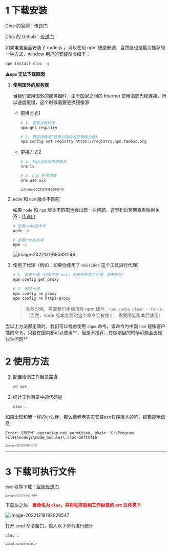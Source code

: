 # 1 下载安装

Cloc 的官网：[传送门](https://cloc.sourceforge.net/)

Cloc 的 Github：[传送门](https://github.com/AlDanial/cloc)

如果电脑里面安装了 node.js ，可以使用 npm 快速安装，当然这也是最为推荐的一种方式，window 用户的安装命令如下：

```bash
npm install cloc -g
```

:warning:**`npm` 无法下载原因**

1. **使用国外的服务器**

   当我们使用国外的服务器时，由于国家之间的 Internet 使用海底光缆连接，所以速度缓慢，这个时候需要更换镜像源

   - 更换方式1

     ```bash
     # 1. 查看当前代理
     npm get registry
     
     # 2. 更换镜像源(这里以国内淘宝镜像为例)
     npm config set registry https://registry.npm.taobao.org
     ```

   - 更换方式2

     ```bash
     # 1. 列出当前可用镜像源
     nrm ls
     
     # 2. nrm 更换镜像
     nrm use xxx
     ```

     <img src="https://theblogimage.oss-cn-fuzhou.aliyuncs.com/imagefortypora/image-20221219185609046.png" alt="image-20221219185609046" style="zoom: 67%;" />

2. `node` 和 `npm` 版本不匹配

   如果 `node` 和 `npm` 版本不匹配也会出现一些问题，这里列出官网查看映射关系：[传送门](https://nodejs.org/zh-cn/download/releases/)

   ```bash
   # 查看node版本号
   node -v
   
   # 查看npm版本号
   npm -v
   ```

   ![image-20221219185831149](https://theblogimage.oss-cn-fuzhou.aliyuncs.com/imagefortypora/image-20221219185831149.png)

3. 使用了代理（例如：如果你使用了 `devsider` 这个工具进行代理）

   ```bash
   # 1. 查看代理（如果不是 null 则说明配置了代理，需要删除）
   npm config get proxy
   
   # 2. 删除代理
   npm config rm proxy 
   npm config rm https-proxy
   ```

   > 有些时候，需要我们手动清除 npm 缓存：`npm cache clean --force`（当然，node 版本太高时这个命令会被禁止，需要降低版本后使用）

当以上方法都无效时，我们可以考虑使用 `cnpm` 命令，该命令为中国 `npm` 镜像客户端的命令，只要在国内都可以使用**，但是不推荐，在做项目的时候可能会出现些许问题**



# 2 使用方法

1. 配置检测工作目录路径

   ```bash
   cd xxx
   ```

2. 统计工作目录中的代码量

   ```bash
   cloc .
   ```

如果出现和我一样的小伙伴，那么请老老实实安装exe程序版本的吧，报错提示信息：

```
Error: EPERM: operation not permitted, mkdir 'C:\Program Files\nodejs\node_modules\.cloc-GAftn4Ib'
```

<img src="https://theblogimage.oss-cn-fuzhou.aliyuncs.com/imagefortypora/image-20221219192220301.png" alt="image-20221219192220301" style="zoom:50%;" />



---



# 3 下载可执行文件

exe 程序下载：[官网传送门](https://github.com/AlDanial/cloc/releases)

<img src="https://theblogimage.oss-cn-fuzhou.aliyuncs.com/imagefortypora/image-20221219192314769.png" alt="image-20221219192314769" style="zoom:50%;" />



下载后之后，<strong style="color:red">重命名为 `cloc`，并将程序放到工作目录的 src 文件夹下</strong>

![image-20221219192920547](https://theblogimage.oss-cn-fuzhou.aliyuncs.com/imagefortypora/image-20221219192920547.png)

打开 cmd 命令窗口，输入以下命令进行统计

```bash
cloc .
```

<img src="https://theblogimage.oss-cn-fuzhou.aliyuncs.com/imagefortypora/image-20221219193041077.png" alt="image-20221219193041077" style="zoom:50%;" />

